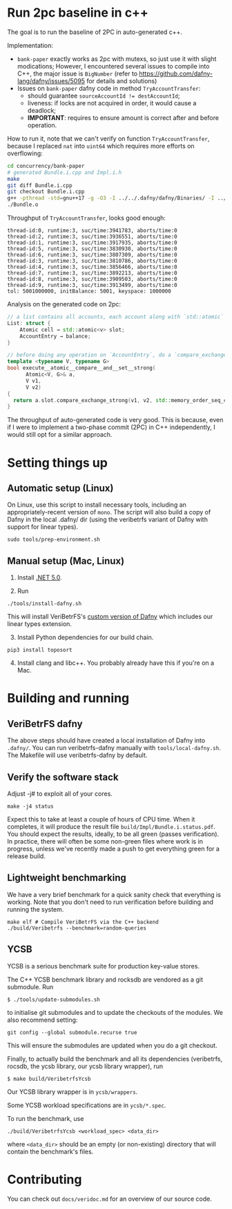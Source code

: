 # Run 2pc baseline in c++
The goal is to run the baseline of 2PC in auto-generated c++.

Implementation:
- `bank-paper` exactly works as 2pc with mutexs, so just use it with slight modications; However, I encountered several issues to compile into C++, the major issue is `BigNumber` (refer to https://github.com/dafny-lang/dafny/issues/5095 for details and solutions)
- Issues on `bank-paper` dafny code in method `TryAccountTransfer`:
    - should guarantee `sourceAccountId != destAccountId`;
    - liveness: if locks are not acquired in order, it would cause a deadlock;
    - **IMPORTANT**: requires to ensure amount is correct after and before operation.

How to run it, note that we can't verify on function `TryAccountTransfer`, because I replaced `nat` into `uint64` which requires more efforts on overflowing:
```bash
cd concurrency/bank-paper
# generated Bundle.i.cpp and Impl.i.h
make 
git diff Bundle.i.cpp
git checkout Bundle.i.cpp
g++ -pthread -std=gnu++17 -g -O3 -I ../../.dafny/dafny/Binaries/ -I ../framework/ -DUSE_VSPACE -o Bundle.o Bundle.i.cpp
./Bundle.o
```


Throughput of `TryAccountTransfer`, looks good enough:
```
thread-id:0, runtime:3, suc/time:3941783, aborts/time:0
thread-id:2, runtime:3, suc/time:3936551, aborts/time:0
thread-id:1, runtime:3, suc/time:3917935, aborts/time:0
thread-id:5, runtime:3, suc/time:3830930, aborts/time:0
thread-id:6, runtime:3, suc/time:3807309, aborts/time:0
thread-id:3, runtime:3, suc/time:3810786, aborts/time:0
thread-id:4, runtime:3, suc/time:3856466, aborts/time:0
thread-id:7, runtime:3, suc/time:3892213, aborts/time:0
thread-id:8, runtime:3, suc/time:3909503, aborts/time:0
thread-id:9, runtime:3, suc/time:3913499, aborts/time:0
tol: 5001000000, initBalance: 5001, keyspace: 1000000
```

Analysis on the generated code on 2pc:
```cpp
// a list contains all accounts, each account along with `std::atomic` variable
List: struct { 
    Atomic cell → std::atomic<v> slot; 
    AccountEntry → balance;  
}

// before doing any operation on `AccountEntry`, do a `compare_exchange_strong` provided in std::atomic
template <typename V, typename G>
bool execute__atomic__compare__and__set__strong(
      Atomic<V, G>& a,
      V v1,
      V v2)
{
  return a.slot.compare_exchange_strong(v1, v2, std::memory_order_seq_cst);
}
```
The throughput of auto-generated code is very good. This is because, even if I were to implement a two-phase commit (2PC) in C++ independently, I would still opt for a similar approach.



# Setting things up

## Automatic setup (Linux)

On Linux, use this script to install necessary tools, including an appropriately-recent
version of `mono`. The script will also build a copy of Dafny in the local
.dafny/ dir (using the veribetrfs variant of Dafny with support for linear
types).

```
sudo tools/prep-environment.sh
```

## Manual setup (Mac, Linux)

1. Install [.NET 5.0](https://dotnet.microsoft.com/download).

2. Run

```
./tools/install-dafny.sh
```

This will install VeriBetrFS's [custom version of Dafny](https://github.com/secure-foundations/dafny) which includes our linear types extension.

3. Install Python dependencies for our build chain.

```
pip3 install toposort
```

4. Install clang and libc++. You probably already have this if you're on a Mac.

# Building and running

## VeriBetrFS dafny

The above steps should have created a local installation of Dafny into `.dafny/`.
You can run veribetrfs-dafny manually with `tools/local-dafny.sh`.
The Makefile will use veribetrfs-dafny by default.

## Verify the software stack

Adjust -j# to exploit all of your cores.
```
make -j4 status
```

Expect this to take at least a couple of hours of CPU time. When it completes, it will
produce the result file `build/Impl/Bundle.i.status.pdf`. You should expect the results,
ideally, to be all green (passes verification). In practice, there will often be some
non-green files where work is in progress, unless we've recently made a push to get
everything green for a release build.

## Lightweight benchmarking

We have a very brief benchmark for a quick sanity check that everything is working. Note that you don't need to run verification before building and running the system.

```
make elf # Compile VeriBetrFS via the C++ backend
./build/Veribetrfs --benchmark=random-queries
```

## YCSB

YCSB is a serious benchmark suite for production key-value stores.

The C++ YCSB benchmark library and rocksdb are vendored as a git submodule. Run

```
$ ./tools/update-submodules.sh
```

to initialise git submodules and to update the checkouts of the modules.
We also recommend setting:

```
git config --global submodule.recurse true
```

This will ensure the submodules are updated when you do a git checkout.

Finally, to actually build the benchmark and all its dependencies (veribetrfs, rocsdb, the ycsb library, our ycsb library wrapper), run

```
$ make build/VeribetrfsYcsb
```

Our YCSB library wrapper is in `ycsb/wrappers`.

Some YCSB workload specifications are in `ycsb/*.spec`.

To run the benchmark, use

```
./build/VeribetrfsYcsb <workload_spec> <data_dir>
```

where `<data_dir>` should be an empty (or non-existing) directory that will contain the benchmark's files.

# Contributing

You can check out `docs/veridoc.md` for an overview of our source code.
